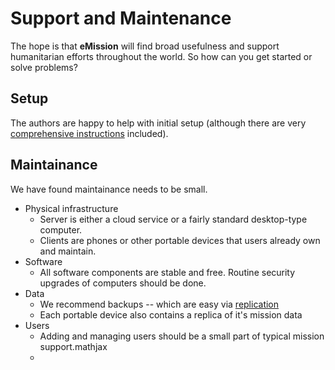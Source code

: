 # Support and Maintenance

The hope is that __eMission__ will find broad usefulness and support humanitarian efforts throughout the world. So how can you get started or solve problems?

## Setup

The authors are happy to help with initial setup (although there are very [comprehensive instructions](server.html) included).

## Maintainance

We have found maintainance needs to be small.

* Physical infrastructure
  * Server is either a cloud service or a fairly standard desktop-type computer. 
  * Clients are phones or other portable devices that users already own and maintain.
* Software
  * All software components are stable and free. Routine security upgrades of computers should be done.
* Data
  * We recommend backups -- which are easy via [replication](replication.html)
  * Each portable device also contains a replica of it's mission data
* Users
  * Adding and managing users should be a small part of typical mission support.mathjax
  * 
